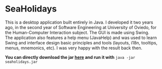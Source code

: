 # SeaHolidays

This is a desktop application built entirely in Java. I developed it two years ago, in the second year of Software Engineering at University of Oviedo, for the Human-Computer Interaction subject. The GUI is made using Swing. The application also features a help menu (JavaHelp) and was used to learn Swing and interface design basic principles and tools (layouts, i18n, tooltips, menus, mnemonics, etc). I was very happy with the result back then.

**You can directly download the jar [here](https://github.com/miguelgrc/SeaHolidays/releases) and run it with** `java -jar seaholidays.jar`
